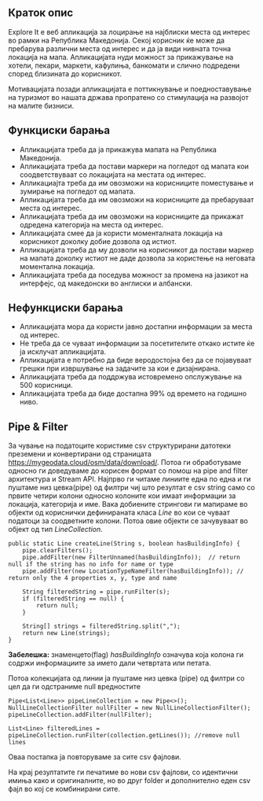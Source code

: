 ## Краток опис
Explore It е веб апликација за лоцирање на најблиски места од интерес во рамки на Република Македонија. Секој корисник ќе може да пребарува различни места од интерес и да ја види нивната точна локација на мапа. Апликацијата нуди можност за прикажување на хотели, пекари, маркети, кафулиња, банкомати и слично подредени според близината до корисникот. 

Мотивацијата позади апликацијата е поттикнување и поедноставување на туризмот во нашата држава пропратено со стимулација на развојот на малите бизниси.

## Функциски барања
- Апликацијата треба да ја прикажува мапата на Република Македонија.
- Апликацијата треба да постави маркери на погледот од мапата кои соодветствуваат со локацијата на местата од интерес.
- Апликациајта треба да им овозможи на корисниците поместување и зумирање на погледот од мапата.
- Апликацијата треба да им овозможи на корисниците да пребаруваат места од интерес.
- Апликацијата треба да им овозможи на корисниците да прикажат одредена категорија на места од интерес.
- Апликацијата смее да ја користи моменталната локација на корисникот доколку добие дозвола од истиот.
- Апликацијата треба да му дозволи на корисникот да постави маркер на мапата доколку истиот не даде дозвола за користење на неговата моментална локација.
- Апликацијата треба да поседува можност за промена на јазикот на интерфејс, од македонски во англиски и албански.

## Нефункциски барања
- Апликацијата мора да користи јавно достапни информации за места од интерес.
- Не треба да се чуваат информации за посетителите откако истите ќе ја исклучат апликацијата.
- Апликацијата е потребно да биде веродостојна без да се појавуваат грешки при извршување на задачите за кои е дизајнирана.
- Апликацијата треба да поддржува истовремено опслужување на 500 корисници.
- Апликацијата треба да биде достапна 99% од времето на годишно ниво.

## Pipe & Filter

За чување на податоците користиме csv структурирани датотеки преземени и конвертирани од страницата https://mygeodata.cloud/osm/data/download/. 
Потоа ги обработуваме односно ги доведуваме до корисен формат со помош на pipe and filter архитектура и Stream API. Најпрво ги читаме линиите една по една и ги пуштаме низ цевка(pipe) од филтри чиј што резултат е csv string само со првите четири колони односно колоните кои имаат информации за локација, категорија и име. Вака добиените стрингови ги мапираме во објекти од кориснички дефинираната класа *Line* во кои се чуваат податоци за соодветните колони. Потоа овие објекти се зачувуваат во објект од тип *LineCollection*.
```
public static Line createLine(String s, boolean hasBuildingInfo) {
    pipe.clearFilters();
    pipe.addFilter(new FilterUnnamed(hasBuildingInfo));  // return null if the string has no info for name or type
    pipe.addFilter(new LocationTypeNameFilter(hasBuildingInfo)); // return only the 4 properties x, y, type and name

    String filteredString = pipe.runFilter(s);
    if (filteredString == null) {
        return null;
    }

    String[] strings = filteredString.split(",");
    return new Line(strings);
}
```
**Забелешка:**  знаменцето(flag) *hasBuildingInfo* означува која колона ги содржи информациите за името дали четвртата или петата.

Потоа колекцијата од линии ја пуштаме низ цевка (pipe) од филтри со цел да ги одстраниме null вредностите
```
Pipe<List<Line>> pipeLineCollection = new Pipe<>();
NullLineCollectionFilter nullFilter = new NullLineCollectionFilter();
pipeLineCollection.addFilter(nullFilter);
```
```
List<Line> filteredLines = pipeLineCollection.runFilter(collection.getLines()); //remove null lines
```

Оваа постапка ја повторуваме за сите csv фајлови.

На крај резултатите ги печатиме во нови csv фајлови, со идентични имиња како и оригиналните, но во друг folder и дополнително еден csv фајл во кој се комбинирани сите.
